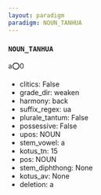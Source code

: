 ```yaml
---
layout: paradigm
paradigm: NOUN_TANHUA
---
```

### ` NOUN_TANHUA `

a:o:0
* clitics: False
* grade_dir: weaken
* harmony: back
* suffix_regex: ua
* plurale_tantum: False
* possessive: False
* upos: NOUN
* stem_vowel: a
* kotus_tn: 15
* pos: NOUN
* stem_diphthong: None
* kotus_av: None
* deletion: a
